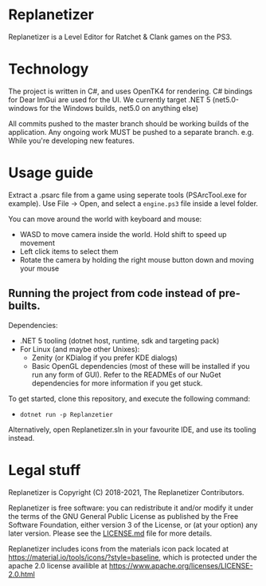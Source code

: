 # Replanetizer

Replanetizer is a Level Editor for Ratchet &amp; Clank games on the PS3.

# Technology

The project is written in C#, and uses OpenTK4 for rendering. C# bindings for Dear ImGui are used for the UI.
We currently target .NET 5 (net5.0-windows for the Windows builds, net5.0 on anything else)

All commits pushed to the master branch should be working builds of the application.
Any ongoing work MUST be pushed to a separate branch. e.g. While you're developing new features.

# Usage guide

Extract a .psarc file from a game using seperate tools (PSArcTool.exe for example).
Use File -> Open, and select a `engine.ps3` file inside a level folder.

You can move around the world with keyboard and mouse:

 - WASD to move camera inside the world. Hold shift to speed up movement
 - Left click items to select them
 - Rotate the camera by holding the right mouse button down and moving your mouse

## Running the project from code instead of pre-builts.

Dependencies:

 - .NET 5 tooling (dotnet host, runtime, sdk and targeting pack)
 - For Linux (and maybe other Unixes):
   - Zenity (or KDialog if you prefer KDE dialogs)
   - Basic OpenGL dependencies (most of these will be installed if you run any form of GUI).
     Refer to the READMEs of our NuGet dependencies for more information if you get stuck.


To get started, clone this repository, and execute the following command:

 - `dotnet run -p Replanzetier`

Alternatively, open Replanetizer.sln in your favourite IDE, and use its tooling instead.


# Legal stuff

Replanetizer is Copyright (C) 2018-2021, The Replanetizer Contributors.

Replanetizer is free software: you can redistribute it and/or modify
it under the terms of the GNU General Public License as published by
the Free Software Foundation, either version 3 of the License, or
(at your option) any later version. 
Please see the [LICENSE.md](LICENSE.md) file for more details.

Replanetizer includes icons from the materials icon pack located at https://material.io/tools/icons/?style=baseline, 
which is protected under the apache 2.0 license availible at https://www.apache.org/licenses/LICENSE-2.0.html

